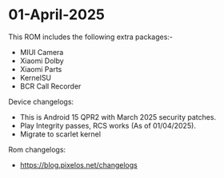 # 01-April-2025

This ROM includes the following extra packages:-
* MIUI Camera
* Xiaomi Dolby
* Xiaomi Parts
* KernelSU
* BCR Call Recorder

Device changelogs:
* This is Android 15 QPR2 with March 2025 security patches.
* Play Integrity passes, RCS works (As of 01/04/2025).
* Migrate to scarlet kernel

Rom changelogs:
* https://blog.pixelos.net/changelogs
